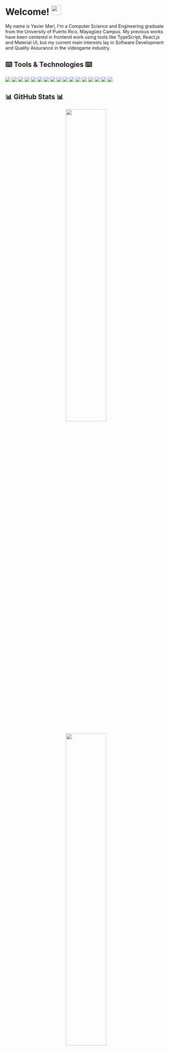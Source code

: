 # Welcome! <img src="https://raw.githubusercontent.com/MartinHeinz/MartinHeinz/master/wave.gif" width="30px">

My name is Yavier Mari, I'm a Computer Science and Engineering graduate from the University of Puerto Rico, Mayagüez Campus. My previous works have been centered in frontend work using tools like TypeScript, React.js and Material UI, but my current main interests lay in Software Development and Quality Assurance in the videogame industry.

## ⌨️ Tools & Technologies ⌨️

<!-- https://img.shields.io/badge/{TEXT}-{HEX-COLOR}?style=for-the-badge&logo={LOGO-NAME}&logoColor=white -->

![](https://img.shields.io/badge/Code-TypeScript-informational?style=flat&logo=typescript&color=ac3973)
![](https://img.shields.io/badge/Code-JavaScript-informational?style=flat&logo=javascript&color=ac3973)
![](https://img.shields.io/badge/Code-Java-informational?style=flat&logo=javascript&color=ac3973)
![](https://img.shields.io/badge/Code-Python-informational?style=flat&logo=python&color=ac3973)
![](https://img.shields.io/badge/Code-HTML-informational?style=flat&logo=html5&color=ac3973)
![](https://img.shields.io/badge/Code-CSS-informational?style=flat&logo=css3&color=ac3973)
![](https://img.shields.io/badge/Tools-PostgreSQL-informational?style=flat&logo=postgresql&color=ac3973)
![](https://img.shields.io/badge/Tools-Material%20UI-informational?style=flat&logo=mui&color=ac3973)
![](https://img.shields.io/badge/Tools-NodeJS-informational?style=flat&logo=nodedotjs&color=ac3973)
![](https://img.shields.io/badge/Tools-NextJS-informational?style=flat&logo=nextdotjs&color=ac3973)
![](https://img.shields.io/badge/Tools-Docker-informational?style=flat&logo=docker&color=ac3973)
![](https://img.shields.io/badge/Tools-Postman-informational?style=flat&logo=postman&color=ac3973)
![](https://img.shields.io/badge/Tools-Visual%20Studio%20Code-informational?style=flat&logo=visualstudiocode&color=ac3973)
![](https://img.shields.io/badge/Tools-JetBrains-informational?style=flat&logo=jetbrains&color=ac3973)
![](https://img.shields.io/badge/Tools-Azure%20DevOps-informational?style=flat&logo=azuredevops&color=ac3973)
![](https://img.shields.io/badge/Tools-Figma-informational?style=flat&logo=figma&color=ac3973)
![](https://img.shields.io/badge/Tools-React-informational?style=flat&logo=react&color=ac3973)

## 📊 GitHub Stats 📊

<p align="center">
  <img width="50%" src="https://github-readme-stats.vercel.app/api?username=ymari&count_private=true&theme=radical">
  <img width="50%" src="https://github-readme-streak-stats.herokuapp.com/?user=YMari&theme=radical">
  <img width="50%" src="https://github-readme-stats.vercel.app/api/top-langs/?username=ymari&langs_count=6&layout=compact&border&hide=scala&theme=radical">
</p>

## 🔗 Links 🔗

<b>[LinkedIn](https://www.linkedin.com/in/ymari/) • [Resume](https://res.cloudinary.com/ymari/image/upload/v1659982410/Resume%20-%20Yavier%20Mari%20%28Links%29%20%282022%29.pdf) • [Personal Page (WIP)](https://ymari.github.io/)</b>

<!--
**YMari/YMari** is a ✨ _special_ ✨ repository because its `README.md` (this file) appears on your GitHub profile.

Here are some ideas to get you started:

- 🔭 I’m currently working on ...
- 🌱 I’m currently learning ...
- 👯 I’m looking to collaborate on ...
- 🤔 I’m looking for help with ...
- 💬 Ask me about ...
- 📫 How to reach me: ...
- 😄 Pronouns: ...
- ⚡ Fun fact: ...
-->
